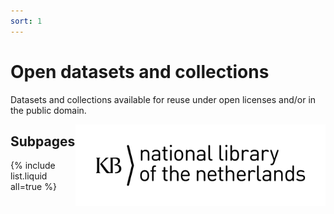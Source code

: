```yaml
---
sort: 1
---
```


# Open datasets and collections
Datasets and collections available for reuse under open licenses and/or in the public domain.

<img alt="KB logo" src="../assets/images/KB_Nationale-Bibliotheek_Logo_RGB-Zwart-EN.jpg" width="400px" align="right"/>

## Subpages
{% include list.liquid all=true %}